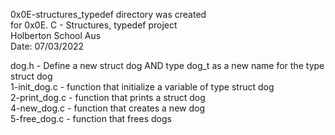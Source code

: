 0x0E-structures_typedef directory was created  
for 0x0E. C - Structures, typedef project  
Holberton School Aus  
Date: 07/03/2022  
  
dog.h          - Define a new struct dog AND type dog_t as a new name for the type struct dog  
1-init_dog.c   - function that initialize a variable of type struct dog  
2-print_dog.c  - function that prints a struct dog  
4-new_dog.c    - function that creates a new dog  
5-free_dog.c   - function that frees dogs  

